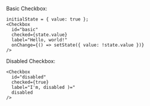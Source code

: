 Basic Checkbox:

    initialState = { value: true };
    <Checkbox
      id="basic"
      checked={state.value}
      label="Hello, world!"
      onChange={() => setState({ value: !state.value })}
    />

Disabled Checkbox:

    <Checkbox
      id="disabled"
      checked={true}
      label="I'm, disabled )="
      disabled
    />
